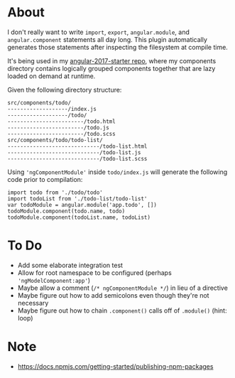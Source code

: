 # About

I don't really want to write `import`, `export`, `angular.module`, and `angular.component` statements all day long. This plugin automatically generates those statements after inspecting the filesystem at compile time.

It's being used in my [angular-2017-starter repo](https://github.com/langdonx/angularjs-2017-starter), where my components directory contains logically grouped components together that are lazy loaded on demand at runtime.

Given the following directory structure:

    src/components/todo/
    -------------------/index.js
    -------------------/todo/
    ------------------------/todo.html
    ------------------------/todo.js
    ------------------------/todo.scss
    src/components/todo/todo-list/
    -----------------------------/todo-list.html
    -----------------------------/todo-list.js
    -----------------------------/todo-list.scss

Using `'ngComponentModule'` inside `todo/index.js` will generate the following code prior to compilation:

    import todo from './todo/todo'
    import todoList from './todo-list/todo-list'
    var todoModule = angular.module('app.todo', [])
	todoModule.component(todo.name, todo)
	todoModule.component(todoList.name, todoList)

# To Do
- Add some elaborate integration test
- Allow for root namespace to be configured (perhaps `'ngModelComponent:app'`)
- Maybe allow a comment (`/* ngComponentModule */`) in lieu of a directive
- Maybe figure out how to add semicolons even though they're not necessary
- Maybe figure out how to chain `.component()` calls off of `.module()` (hint: loop)

# Note
 - https://docs.npmjs.com/getting-started/publishing-npm-packages
